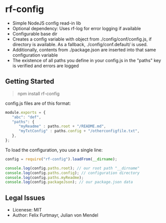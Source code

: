 # rf-config

* Simple NodeJS config read-in lib
* Optional dependency: Uses rf-log for error logging if available
* Configurable base dir
* Creates a config variable with object from ./config/conf/config.js, if directory is available. As a fallback, ./config/conf.default/ is used.
* Additionally, contents from ./package.json are inserted into that same configuration variable
* The existence of all paths you define in your config.js in the "paths" key is verified and errors are logged

## Getting Started

> npm install rf-config

config.js files are of this format:
```js
module.exports = {
   "abc": "def",
   "paths": {
      "myReadme" : paths.root + "/README.md",
      "myTxtConfig" : paths.config + "/otherconfigfile.txt",
   },
};
```

To load the configuration, you use a single line:
```js
config = require("rf-config").loadFrom(__dirname);

console.log(config.paths.root); // our root path "__dirname"
console.log(config.paths.config); // configuration directory
console.log(config.paths.myReadme);
console.log(config.packageJson); // our package.json data
```

## Legal Issues
* Licenese: MIT
* Author: Felix Furtmayr, Julian von Mendel

